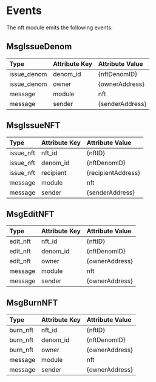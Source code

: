 # Events

The nft module emits the following events:

## MsgIssueDenom

| Type        | Attribute Key | Attribute Value  |
| :---------- | :------------ | :--------------- |
| issue_denom | denom_id      | {nftDenomID}     |
| issue_denom | owner         | {ownerAddress}   |
| message     | module        | nft              |
| message     | sender        | {senderAddress}  |


## MsgIssueNFT

| Type      | Attribute Key | Attribute Value    |
| :-------  | :------------ | :----------------- |
| issue_nft | nft_id        | {nftID}            |
| issue_nft | denom_id      | {nftDenomID}       |
| issue_nft | recipient     | {recipientAddress} |
| message   | module        | nft                |
| message   | sender        | {senderAddress}    |

## MsgEditNFT

| Type     | Attribute Key | Attribute Value |
| :------- | :------------ | :-------------- |
| edit_nft | nft_id        | {nftID}         |
| edit_nft | denom_id      | {nftDenomID}    |
| edit_nft | owner         | {ownerAddress}  |
| message  | module        | nft             |
| message  | sender        | {ownerAddress} |

## MsgBurnNFT

| Type     | Attribute Key | Attribute Value |
| :------- | :------------ | :-------------- |
| burn_nft | nft_id        | {nftID}         |
| burn_nft | denom_id      | {nftDenomID}    |
| burn_nft | owner         | {ownerAddress}  |
| message  | module        | nft             |
| message  | sender        | {ownerAddress} |